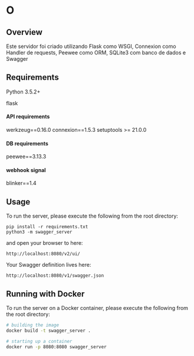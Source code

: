 # O

## Overview

Este servidor foi criado utilizando  Flask como WSGI, 
Connexion como  Handler de requests, Peewee como ORM, 
SQLite3 com banco de dados e Swagger


## Requirements
Python 3.5.2+

flask
#### API requirements
werkzeug==0.16.0
connexion==1.5.3
setuptools >= 21.0.0

#### DB requirements
peewee==3.13.3

#### webhook signal
blinker==1.4

## Usage
To run the server, please execute the following from the root directory:

```
pip install -r requirements.txt
python3 -m swagger_server
```

and open your browser to here:

```
http://localhost:8080/v2/ui/
```

Your Swagger definition lives here:

```
http://localhost:8080/v1/swagger.json
```


## Running with Docker

To run the server on a Docker container, please execute the following from the root directory:

```bash
# building the image
docker build -t swagger_server .

# starting up a container
docker run -p 8080:8080 swagger_server
```